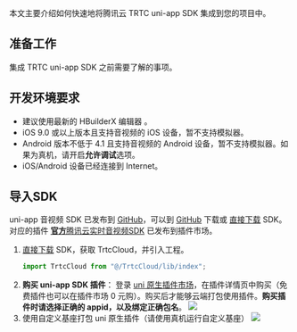 本文主要介绍如何快速地将腾讯云 TRTC uni-app SDK 集成到您的项目中。
## 准备工作
集成 TRTC uni-app SDK 之前需要了解的事项。

## 开发环境要求
- 建议使用最新的 HBuilderX 编辑器 。
- iOS 9.0 或以上版本且支持音视频的 iOS 设备，暂不支持模拟器。
- Android 版本不低于 4.1 且支持音视频的 Android 设备，暂不支持模拟器。如果为真机，请开启**允许调试**选项。
- iOS/Android 设备已经连接到 Internet。

## 导入SDK
uni-app 音视频 SDK 已发布到 [GitHub](https://github.com/LiteAVSDK/TRTC_UniApp)，可以到 [GitHub](https://github.com/LiteAVSDK/TRTC_UniApp) 下载或 [直接下载](https://web.sdk.qcloud.com/trtc/uniapp/download/TrtcCloud.zip) SDK。对应的插件 [**官方**腾讯云实时音视频SDK](https://ext.dcloud.net.cn/plugin?id=7774) 已发布到插件市场。

1. [直接下载](https://web.sdk.qcloud.com/trtc/uniapp/download/Api-Example.zip) SDK，获取 TrtcCloud，并引入工程。
   ```javascript
   import TrtcCloud from "@/TrtcCloud/lib/index";
   ```
2. **购买 uni-app SDK 插件**：
   登录 [uni 原生插件市场](https://ext.dcloud.net.cn/plugin?id=7774)，在插件详情页中购买（免费插件也可以在插件市场 0 元购）。购买后才能够云端打包使用插件。**购买插件时请选择正确的 appid，以及绑定正确包名**。
   ![](https://qcloudimg.tencent-cloud.cn/raw/d270d9298975ee829ae9c8c405530765.png)
3. 使用自定义基座打包 uni 原生插件（请使用真机运行自定义基座）
   ![](https://web.sdk.qcloud.com/component/TUIKit/assets/uni-app/uniapp-selectCustomBase.png)
